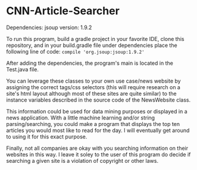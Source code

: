 # CNN-Article-Searcher

Dependencies:
jsoup version: 1.9.2

To run this program, build a gradle project in your favorite IDE, clone this repository, 
and in your build.gradle file under dependencies place the following line of code: 
`compile 'org.jsoup:jsoup:1.9.2'`

After adding the dependencies, the program's main is located in the Test.java file.

You can leverage these classes to your own use case/news website by assigning the correct tags/css selectors (this will require research on a site's html layout although most of these sites are quite similar) to the instance variables described in the source code of the NewsWebsite class.

This information could be used for data mining purposes or displayed in a news application.
With a little machine learning and/or string parsing/searching, you could make a program 
that displays the top ten articles you would most like to read for the day. I will eventually get around to using it for this exact purpose.

Finally, not all companies are okay with you searching information on their websites in this way.
I leave it soley to the user of this program do decide if searching a given site is a violation of copyright or other laws. 


